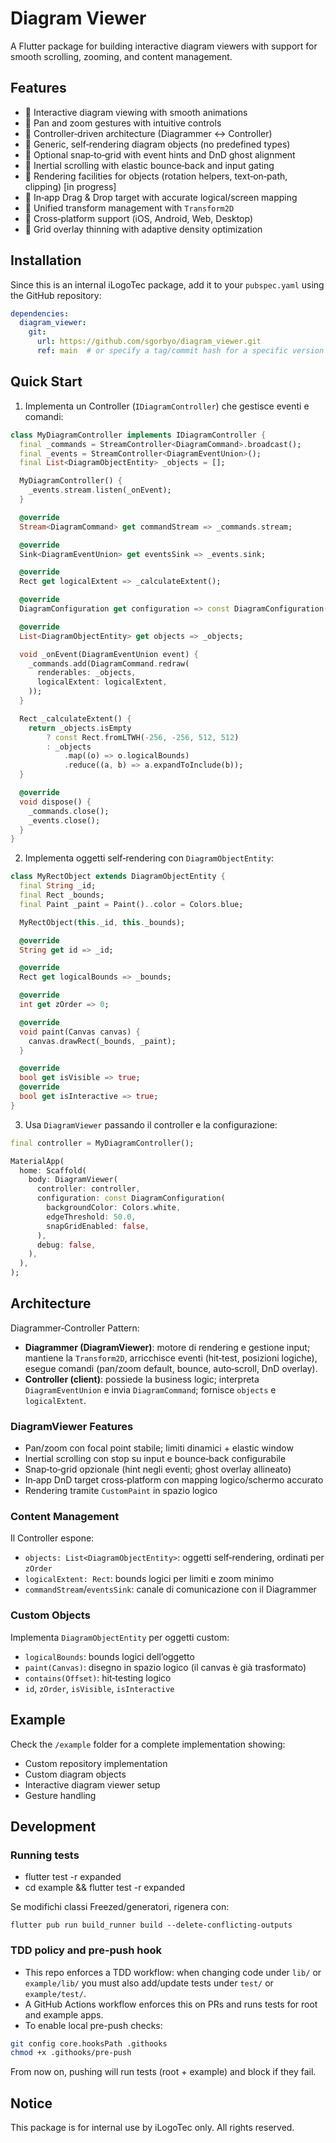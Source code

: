# Diagram Viewer

A Flutter package for building interactive diagram viewers with support for smooth scrolling, zooming, and content management.

## Features

- 🎯 Interactive diagram viewing with smooth animations
- 🔄 Pan and zoom gestures with intuitive controls
- 🧠 Controller‑driven architecture (Diagrammer ↔ Controller)
- 🧩 Generic, self‑rendering diagram objects (no predefined types)
- 🧲 Optional snap‑to‑grid with event hints and DnD ghost alignment
- 🚀 Inertial scrolling with elastic bounce‑back and input gating
- 🧰 Rendering facilities for objects (rotation helpers, text‑on‑path, clipping) [in progress]
- 🧷 In‑app Drag & Drop target with accurate logical/screen mapping
- 📐 Unified transform management with `Transform2D`
- 📱 Cross‑platform support (iOS, Android, Web, Desktop)
- 🎯 Grid overlay thinning with adaptive density optimization

## Installation

Since this is an internal iLogoTec package, add it to your `pubspec.yaml` using the GitHub repository:

```yaml
dependencies:
  diagram_viewer:
    git:
      url: https://github.com/sgorbyo/diagram_viewer.git
      ref: main  # or specify a tag/commit hash for a specific version
```

## Quick Start

1. Implementa un Controller (`IDiagramController`) che gestisce eventi e comandi:

```dart
class MyDiagramController implements IDiagramController {
  final _commands = StreamController<DiagramCommand>.broadcast();
  final _events = StreamController<DiagramEventUnion>();
  final List<DiagramObjectEntity> _objects = [];

  MyDiagramController() {
    _events.stream.listen(_onEvent);
  }

  @override
  Stream<DiagramCommand> get commandStream => _commands.stream;

  @override
  Sink<DiagramEventUnion> get eventsSink => _events.sink;

  @override
  Rect get logicalExtent => _calculateExtent();

  @override
  DiagramConfiguration get configuration => const DiagramConfiguration();

  @override
  List<DiagramObjectEntity> get objects => _objects;

  void _onEvent(DiagramEventUnion event) {
    _commands.add(DiagramCommand.redraw(
      renderables: _objects,
      logicalExtent: logicalExtent,
    ));
  }

  Rect _calculateExtent() {
    return _objects.isEmpty
        ? const Rect.fromLTWH(-256, -256, 512, 512)
        : _objects
            .map((o) => o.logicalBounds)
            .reduce((a, b) => a.expandToInclude(b));
  }

  @override
  void dispose() {
    _commands.close();
    _events.close();
  }
}
```

2. Implementa oggetti self‑rendering con `DiagramObjectEntity`:

```dart
class MyRectObject extends DiagramObjectEntity {
  final String _id;
  final Rect _bounds;
  final Paint _paint = Paint()..color = Colors.blue;

  MyRectObject(this._id, this._bounds);

  @override
  String get id => _id;

  @override
  Rect get logicalBounds => _bounds;

  @override
  int get zOrder => 0;

  @override
  void paint(Canvas canvas) {
    canvas.drawRect(_bounds, _paint);
  }

  @override
  bool get isVisible => true;
  @override
  bool get isInteractive => true;
}
```

3. Usa `DiagramViewer` passando il controller e la configurazione:

```dart
final controller = MyDiagramController();

MaterialApp(
  home: Scaffold(
    body: DiagramViewer(
      controller: controller,
      configuration: const DiagramConfiguration(
        backgroundColor: Colors.white,
        edgeThreshold: 50.0,
        snapGridEnabled: false,
      ),
      debug: false,
    ),
  ),
);
```

## Architecture

Diagrammer‑Controller Pattern:

- **Diagrammer (DiagramViewer)**: motore di rendering e gestione input; mantiene la `Transform2D`, arricchisce eventi (hit‑test, posizioni logiche), esegue comandi (pan/zoom default, bounce, auto‑scroll, DnD overlay).
- **Controller (client)**: possiede la business logic; interpreta `DiagramEventUnion` e invia `DiagramCommand`; fornisce `objects` e `logicalExtent`.

### DiagramViewer Features

- Pan/zoom con focal point stabile; limiti dinamici + elastic window
- Inertial scrolling con stop su input e bounce‑back configurabile
- Snap‑to‑grid opzionale (hint negli eventi; ghost overlay allineato)
- In‑app DnD target cross‑platform con mapping logico/schermo accurato
- Rendering tramite `CustomPaint` in spazio logico

### Content Management

Il Controller espone:

- `objects: List<DiagramObjectEntity>`: oggetti self‑rendering, ordinati per `zOrder`
- `logicalExtent: Rect`: bounds logici per limiti e zoom minimo
- `commandStream`/`eventsSink`: canale di comunicazione con il Diagrammer

### Custom Objects

Implementa `DiagramObjectEntity` per oggetti custom:

- `logicalBounds`: bounds logici dell’oggetto
- `paint(Canvas)`: disegno in spazio logico (il canvas è già trasformato)
- `contains(Offset)`: hit‑testing logico
- `id`, `zOrder`, `isVisible`, `isInteractive`

## Example

Check the `/example` folder for a complete implementation showing:

- Custom repository implementation
- Custom diagram objects
- Interactive diagram viewer setup
- Gesture handling

## Development

### Running tests

- flutter test -r expanded
- cd example && flutter test -r expanded

Se modifichi classi Freezed/generatori, rigenera con:

```
flutter pub run build_runner build --delete-conflicting-outputs
```

### TDD policy and pre-push hook

- This repo enforces a TDD workflow: when changing code under `lib/` or `example/lib/` you must also add/update tests under `test/` or `example/test/`.
- A GitHub Actions workflow enforces this on PRs and runs tests for root and example apps.
- To enable local pre-push checks:

```bash
git config core.hooksPath .githooks
chmod +x .githooks/pre-push
```

From now on, pushing will run tests (root + example) and block if they fail.

## Notice

This package is for internal use by iLogoTec only. All rights reserved.
